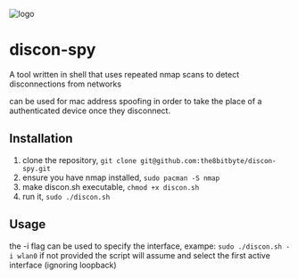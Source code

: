 ![logo]([https://github.com/the8bitbyte/discon-spy/blob/main/resources/one.png?raw=true)

# discon-spy
A tool written in shell that uses repeated nmap scans to detect disconnections from networks

can be used for mac address spoofing in order to take the place of a authenticated device once they disconnect.

## Installation

1. clone the repository, ``` git clone git@github.com:the8bitbyte/discon-spy.git ```
2. ensure you have nmap installed, ``` sudo pacman -S nmap ```
3. make discon.sh executable, ``` chmod +x discon.sh ```
4. run it, ``` sudo ./discon.sh ```

## Usage
the -i flag can be used to specify the interface, exampe:  ``` sudo ./discon.sh -i wlan0 ```
if not provided the script will assume and select the first active interface (ignoring loopback)
